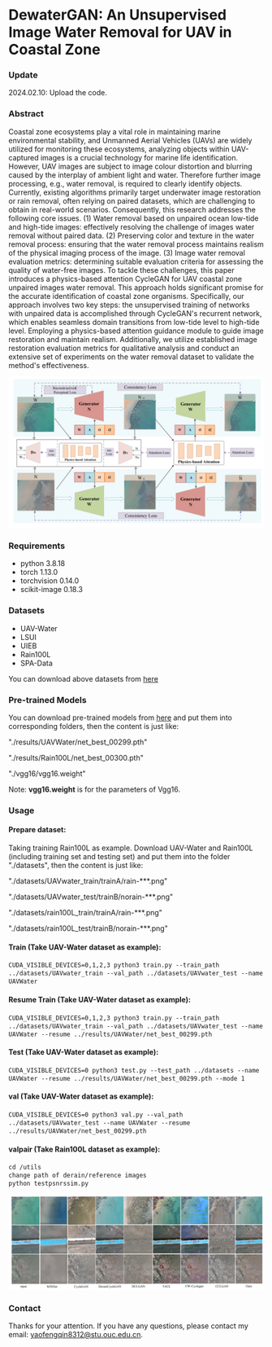 # DewaterGAN: An Unsupervised Image Water Removal for UAV in Coastal Zone


### Update
2024.02.10: Upload the code.

### Abstract
Coastal zone ecosystems play a vital role in maintaining marine environmental stability, and Unmanned Aerial Vehicles (UAVs) are widely utilized for monitoring these ecosystems, analyzing objects within UAV-captured images is a crucial technology for marine life identification. However, UAV images are subject to image colour distortion and blurring caused by the interplay of ambient light and water. Therefore further image processing, e.g., water removal, is required to clearly identify objects. Currently, existing algorithms primarily target underwater image restoration or rain removal, often relying on paired datasets, which are challenging to obtain in real-world scenarios. Consequently, this research addresses the following core issues. (1) Water removal  based on unpaired ocean low-tide and high-tide images: effectively resolving the challenge of images water removal without paired data. (2) Preserving color and texture in the water removal process: ensuring that the water removal process maintains realism of the physical imaging process of the image. (3) Image water removal evaluation metrics: determining suitable evaluation criteria for assessing the quality of water-free images. To tackle these challenges, this paper introduces a physics-based attention CycleGAN for UAV coastal zone unpaired images water removal. This approach holds significant promise for the accurate identification of coastal zone organisms. Specifically, our approach involves two key steps: the unsupervised training of networks with unpaired data is accomplished through CycleGAN's recurrent network, which enables seamless domain transitions from low-tide level to high-tide level. Employing a physics-based attention guidance module to guide image restoration and maintain realism. Additionally, we utilize established image restoration evaluation metrics for qualitative analysis and conduct an extensive set of experiments on the water removal dataset to validate the method's effectiveness.

![image](https://github.com/yfq-yy/Dewater/blob/master/figures/pipline.png)


### Requirements
- python 3.8.18
- torch 1.13.0
- torchvision 0.14.0
- scikit-image 0.18.3
  
### Datasets
- UAV-Water
- LSUI
- UIEB
- Rain100L
- SPA-Data

You can download above datasets from [here](XXX)

### Pre-trained Models
You can download pre-trained models from [here](XXX) and put them into corresponding folders, then the content is just like:

"./results/UAVWater/net_best_00299.pth"

"./results/Rain100L/net_best_00300.pth"

"./vgg16/vgg16.weight"

Note: **vgg16.weight** is for the parameters of Vgg16.

### Usage
#### Prepare dataset:
Taking training Rain100L as example. Download UAV-Water and Rain100L (including training set and testing set) and put them into the folder "./datasets", then the content is just like:

"./datasets/UAVwater_train/trainA/rain-***.png"

"./datasets/UAVwater_test/trainB/norain-***.png"

"./datasets/rain100L_train/trainA/rain-***.png"

"./datasets/rain100L_test/trainB/norain-***.png"
#### Train (Take UAV-Water dataset as example):
```
CUDA_VISIBLE_DEVICES=0,1,2,3 python3 train.py --train_path ../datasets/UAVwater_train --val_path ../datasets/UAVwater_test --name UAVWater
```
#### Resume Train (Take UAV-Water dataset as example):
```
CUDA_VISIBLE_DEVICES=0,1,2,3 python3 train.py --train_path ../datasets/UAVwater_train --val_path ../datasets/UAVwater_test --name UAVWater --resume ../results/UAVWater/net_best_00299.pth
```
#### Test (Take UAV-Water dataset as example):
```
CUDA_VISIBLE_DEVICES=0 python3 test.py --test_path ../datasets --name UAVWater --resume ../results/UAVWater/net_best_00299.pth --mode 1
```
#### val (Take UAV-Water dataset as example):
```
CUDA_VISIBLE_DEVICES=0 python3 val.py --val_path ../datasets/UAVwater_test --name UAVWater --resume ../results/UAVWater/net_best_00299.pth
```
#### valpair (Take Rain100L dataset as example):
```
cd /utils
change path of derain/reference images
python testpsnrssim.py
```
![image](https://github.com/yfq-yy/Dewater/blob/master/figures/waterimage1.png)
### Contact
Thanks for your attention. If you have any questions, please contact my email: yaofengqin8312@stu.ouc.edu.cn. 
